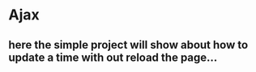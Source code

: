 # Ajax
<h2>here the simple project will show about how to update a time with out reload the page...</h2>
